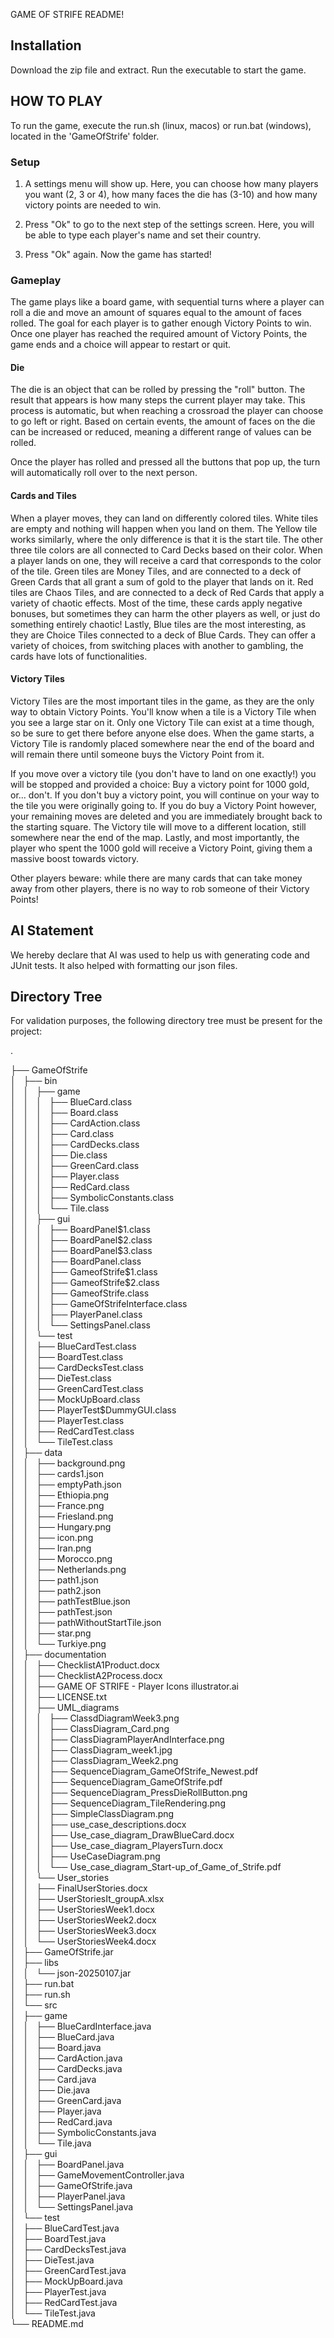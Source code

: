 GAME OF STRIFE README!

## Installation

Download the zip file and extract. Run the executable to start the game.

## HOW TO PLAY

To run the game, execute the run.sh (linux, macos) or run.bat (windows), located in the 'GameOfStrife' folder.

### Setup

1. A settings menu will show up. Here, you can choose how many players you want (2, 3 or 4), how many faces the die has (3-10) and how many victory points are needed to win.

2. Press "Ok" to go to the next step of the settings screen. Here, you will be able to type each player's name and set their country.

3. Press "Ok" again. Now the game has started!

### Gameplay

The game plays like a board game, with sequential turns where a player can roll a die and move an amount of squares equal to the amount of faces rolled. 
The goal for each player is to gather enough Victory Points to win. Once one player has reached the required amount of Victory Points, the game ends and a choice will appear to restart or quit.

#### Die

The die is an object that can be rolled by pressing the "roll" button. The result that appears is how many steps the current player may take. 
This process is automatic, but when reaching a crossroad the player can choose to go left or right. Based on certain events, the amount of faces on the die can be increased 
or reduced, meaning a different range of values can be rolled.

Once the player has rolled and pressed all the buttons that pop up, the turn will automatically roll over to the next person.

#### Cards and Tiles

When a player moves, they can land on differently colored tiles. White tiles are empty and nothing will happen when you land on them. 
The Yellow tile works similarly, where the only difference is that it is the start tile. 
The other three tile colors are all connected to Card Decks based on their color. When a player lands on one, they will receive a card that corresponds to the color of the tile. 
Green tiles are Money Tiles, and are connected to a deck of Green Cards that all grant a sum of gold to the player that lands on it. 
Red tiles are Chaos Tiles, and are connected to a deck of Red Cards that apply a variety of chaotic effects. Most of the time, these cards apply negative bonuses, 
but sometimes they can harm the other players as well, or just do something entirely chaotic! 
Lastly, Blue tiles are the most interesting, as they are Choice Tiles connected to a deck of Blue Cards. They can offer a variety of choices, from switching places with another to 
gambling, the cards have lots of functionalities.

#### Victory Tiles

Victory Tiles are the most important tiles in the game, as they are the only way to obtain Victory Points. You'll know when a tile is a Victory Tile when you see a large star on it. Only one Victory Tile can exist at a time though, so be sure to get there before anyone else does. 
When the game starts, a Victory Tile is randomly placed somewhere near the end of the board and will remain there until someone buys the Victory Point from it.

If you move over a victory tile (you don't have to land on one exactly!) 
you will be stopped and provided a choice: Buy a victory point for 1000 gold, or... don't. If you don't buy a victory point, you will continue on your way to the tile you were originally going to. 
If you do buy a Victory Point however, your remaining moves are deleted and you are immediately brought back to the starting square. The Victory tile will move to a different location, still somewhere near the end of the map. 
Lastly, and most importantly, the player who spent the 1000 gold will receive a Victory Point, giving them a massive boost towards victory.

Other players beware: while there are many cards that can take money away from other players, there is no way to rob someone of their Victory Points!

## AI Statement

We hereby declare that AI was used to help us with generating code and JUnit tests. It also helped with formatting our json files. 

## Directory Tree

For validation purposes, the following directory tree must be present for the project:

.

├── GameOfStrife  
│   ├── bin  
│   │   ├── game  
│   │   │   ├── BlueCard.class  
│   │   │   ├── Board.class  
│   │   │   ├── CardAction.class  
│   │   │   ├── Card.class  
│   │   │   ├── CardDecks.class  
│   │   │   ├── Die.class  
│   │   │   ├── GreenCard.class  
│   │   │   ├── Player.class  
│   │   │   ├── RedCard.class  
│   │   │   ├── SymbolicConstants.class  
│   │   │   └── Tile.class  
│   │   ├── gui  
│   │   │   ├── BoardPanel\$1.class  
│   │   │   ├── BoardPanel\$2.class  
│   │   │   ├── BoardPanel\$3.class  
│   │   │   ├── BoardPanel.class  
│   │   │   ├── GameofStrife\$1.class  
│   │   │   ├── GameofStrife\$2.class  
│   │   │   ├── GameofStrife.class  
│   │   │   ├── GameOfStrifeInterface.class  
│   │   │   ├── PlayerPanel.class  
│   │   │   └── SettingsPanel.class  
│   │   └── test  
│   │       ├── BlueCardTest.class  
│   │       ├── BoardTest.class  
│   │       ├── CardDecksTest.class  
│   │       ├── DieTest.class  
│   │       ├── GreenCardTest.class  
│   │       ├── MockUpBoard.class  
│   │       ├── PlayerTest$DummyGUI.class  
│   │       ├── PlayerTest.class  
│   │       ├── RedCardTest.class  
│   │       └── TileTest.class  
│   ├── data  
│   │   ├── background.png  
│   │   ├── cards1.json  
│   │   ├── emptyPath.json  
│   │   ├── Ethiopia.png  
│   │   ├── France.png  
│   │   ├── Friesland.png  
│   │   ├── Hungary.png  
│   │   ├── icon.png  
│   │   ├── Iran.png  
│   │   ├── Morocco.png  
│   │   ├── Netherlands.png  
│   │   ├── path1.json  
│   │   ├── path2.json  
│   │   ├── pathTestBlue.json  
│   │   ├── pathTest.json  
│   │   ├── pathWithoutStartTile.json  
│   │   ├── star.png  
│   │   └── Turkiye.png  
│   ├── documentation  
│   │   ├── ChecklistA1Product.docx  
│   │   ├── ChecklistA2Process.docx  
│   │   ├── GAME OF STRIFE - Player Icons illustrator.ai  
│   │   ├── LICENSE.txt  
│   │   ├── UML_diagrams  
│   │   │   ├── ClassdDiagramWeek3.png  
│   │   │   ├── ClassDiagram_Card.png  
│   │   │   ├── ClassDiagramPlayerAndInterface.png  
│   │   │   ├── ClassDiagram_week1.jpg  
│   │   │   ├── ClassDiagram_Week2.png  
│   │   │   ├── SequenceDiagram_GameOfStrife_Newest.pdf  
│   │   │   ├── SequenceDiagram_GameOfStrife.pdf  
│   │   │   ├── SequenceDiagram_PressDieRollButton.png  
│   │   │   ├── SequenceDiagram_TileRendering.png  
│   │   │   ├── SimpleClassDiagram.png  
│   │   │   ├── use_case_descriptions.docx  
│   │   │   ├── Use_case_diagram_DrawBlueCard.docx  
│   │   │   ├── Use_case_diagram_PlayersTurn.docx  
│   │   │   ├── UseCaseDiagram.png  
│   │   │   └── Use_case_diagram_Start-up_of_Game_of_Strife.pdf  
│   │   └── User_stories  
│   │       ├── FinalUserStories.docx  
│   │       ├── UserStoriesIt_groupA.xlsx  
│   │       ├── UserStoriesWeek1.docx  
│   │       ├── UserStoriesWeek2.docx  
│   │       ├── UserStoriesWeek3.docx  
│   │       └── UserStoriesWeek4.docx  
│   ├── GameOfStrife.jar  
│   ├── libs  
│   │   └── json-20250107.jar  
│   ├── run.bat  
│   ├── run.sh  
│   └── src  
│       ├── game  
│       │   ├── BlueCardInterface.java  
│       │   ├── BlueCard.java  
│       │   ├── Board.java  
│       │   ├── CardAction.java  
│       │   ├── CardDecks.java  
│       │   ├── Card.java  
│       │   ├── Die.java  
│       │   ├── GreenCard.java  
│       │   ├── Player.java  
│       │   ├── RedCard.java  
│       │   ├── SymbolicConstants.java  
│       │   └── Tile.java  
│       ├── gui  
│       │   ├── BoardPanel.java  
│       │   ├── GameMovementController.java  
│       │   ├── GameOfStrife.java  
│       │   ├── PlayerPanel.java  
│       │   └── SettingsPanel.java  
│       └── test  
│           ├── BlueCardTest.java  
│           ├── BoardTest.java  
│           ├── CardDecksTest.java  
│           ├── DieTest.java  
│           ├── GreenCardTest.java  
│           ├── MockUpBoard.java  
│           ├── PlayerTest.java  
│           ├── RedCardTest.java  
│           └── TileTest.java  
└── README.md  
